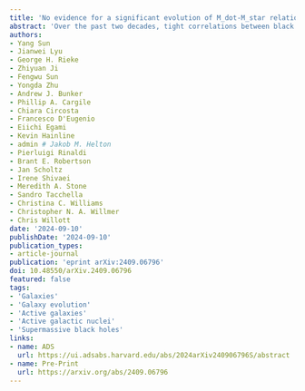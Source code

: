 ```yaml
---
title: 'No evidence for a significant evolution of M_dot-M_star relation up to z ~ 4'
abstract: 'Over the past two decades, tight correlations between black hole masses ({{< math >}}$M_{\bullet}${{< /math >}}) and their host galaxy properties have been firmly established at {{< math >}}$\mathrm{low}-z${{< /math >}} ({{< math >}}$z < 1${{< /math >}}), indicating coevolution of supermassive black holes and galaxies. However, the situation at {{< math >}}$\mathrm{high}-z${{< /math >}}, especially beyond cosmic noon ({{< math >}}$z \gtrsim 2.5${{< /math >}}), is controversial. With a combination of JWST NIRCam/wide field slitless spectroscopy (WFSS) from FRESCO, CONGRESS and deep multi-band NIRCam/image data from JADES in the GOODS fields, we study the black hole to galaxy mass relation at {{< math >}}$z \sim 1-4${{< /math >}}. After identifying {{< math >}}$18${{< /math >}} broad-line active galactic nuclei (BL AGNs) at {{< math >}}$0.9 < z < 3.6${{< /math >}} (with {{< math >}}$8${{< /math >}} at {{< math >}}$z > 2.5${{< /math >}}) from the WFSS data, we measure their black hole masses based on broad near-infrared lines ({{< math >}}$\mathrm{Pa}\alpha${{< /math >}}, {{< math >}}$\mathrm{Pa}\beta${{< /math >}}, and {{< math >}}$\mathrm{HeI}\lambda10833\,\mathrm{\AA}${{< /math >}}), and constrain their stellar masses ({{< math >}}$M_{\ast}${{< /math >}}) from AGN-galaxy image decomposition or SED decomposition. Taking account of the observational biases, the intrinsic scatter of the {{< math >}}$M_{\bullet}-M_{\ast}${{< /math >}} relation, and the errors in mass measurements, we find no significant difference in the {{< math >}}$M_{\bullet}/M_{\ast}${{< /math >}} ratio for {{< math >}}$2.5 < z < 3.6${{< /math >}} compared to that at lower redshifts ({{< math >}}$1 < z < 2.5${{< /math >}}), suggesting no evolution of the {{< math >}}$M_{\bullet}-M_{\ast}${{< /math >}} relation up to {{< math >}}$z \sim 4${{< /math >}}.'
authors:
- Yang Sun
- Jianwei Lyu
- George H. Rieke
- Zhiyuan Ji
- Fengwu Sun
- Yongda Zhu
- Andrew J. Bunker
- Phillip A. Cargile
- Chiara Circosta
- Francesco D'Eugenio
- Eiichi Egami
- Kevin Hainline
- admin # Jakob M. Helton
- Pierluigi Rinaldi
- Brant E. Robertson
- Jan Scholtz
- Irene Shivaei
- Meredith A. Stone
- Sandro Tacchella
- Christina C. Williams
- Christopher N. A. Willmer
- Chris Willott
date: '2024-09-10'
publishDate: '2024-09-10'
publication_types:
- article-journal
publication: 'eprint arXiv:2409.06796'
doi: 10.48550/arXiv.2409.06796
featured: false
tags:
- 'Galaxies'
- 'Galaxy evolution'
- 'Active galaxies'
- 'Active galactic nuclei'
- 'Supermassive black holes'
links:
- name: ADS
  url: https://ui.adsabs.harvard.edu/abs/2024arXiv240906796S/abstract
- name: Pre-Print
  url: https://arxiv.org/abs/2409.06796
---
```

